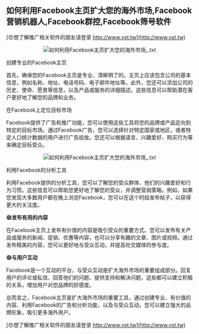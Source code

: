 ## **如何利用Facebook主页扩大您的海外市场,Facebook营销机器人,Facebook群控,Facebook筛号软件**

[😍想了解推广相关软件的朋友请登录 http://www.vst.tw](http://www.vst.tw)

 <center><img src="https://vst.tw/MP4/tuiguang/png/3.png" alt="如何利用Facebook主页扩大您的海外市场_.txt"></center>

创建专业的Facebook主页

首先，确保您的Facebook主页是专业、清晰明了的。主页上应该包含公司的基本信息，例如名称、地址、电话号码、电子邮件地址等。此外，您还可以添加公司的历史、使命、愿景等信息，以及产品或服务的详细描述。这些信息可以帮助潜在客户更好地了解您的品牌和业务。

在Facebook上定位目标市场

Facebook提供了广告和推广功能，您可以使用这些工具将您的品牌或产品定向到特定的目标市场。通过Facebook广告，您可以选择针对特定国家或地区，或者特定人口统计数据的用户进行广告投放。您还可以根据语言、兴趣爱好、购买行为等来确定目标受众。

 <center><img src="https://vst.tw/MP4/tuiguang/png/7.png" alt="如何利用Facebook主页扩大您的海外市场_.txt"></center>

利用Facebook的分析工具

利用Facebook提供的分析工具，您可以了解您的受众群体、他们的兴趣爱好和行为习惯。这些信息可以帮助您更好地了解您的受众，并调整营销策略。例如，如果您发现大多数用户都在晚上浏览Facebook，您可以在这个时段发布帖子，以获得更大的关注度。

**😄发布有用的内容**

在Facebook主页上发布有价值的内容是吸引受众的重要方式。您可以发布有关产品或服务的新闻、促销、优惠等内容，也可以分享有趣的文章、图片或视频。通过发布精美的内容，您可以更好地与受众互动，并提高社交媒体的参与度。

**😄与用户互动**

Facebook是一个互动的平台，与受众互动是扩大海外市场的重要组成部分。回复用户的评论或私信、回答他们的问题、提供支持和解决问题，这些都可以建立积极的关系，增加用户对您品牌的好感度。

总而言之，Facebook主页是扩大海外市场的重要工具，通过创建专业、有价值的内容、利用Facebook的广告和分析功能，以及与受众互动，您可以建立强大的品牌形象，吸引更多海外用户。

[😍想了解推广相关软件的朋友请登录 http://www.vst.tw](http://www.vst.tw)



